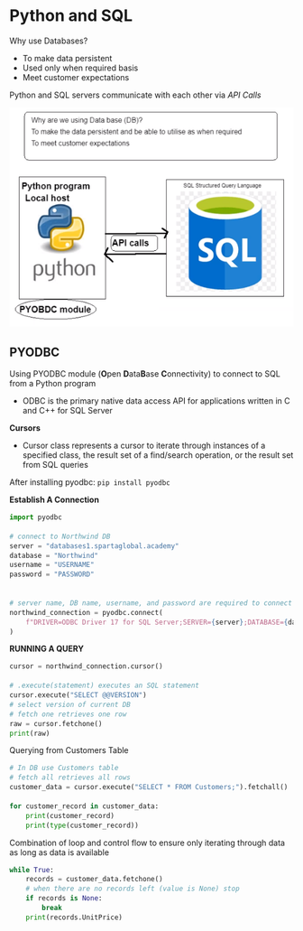 # Python and SQL

Why use Databases?
- To make data persistent
- Used only when required basis
- Meet customer expectations

Python and SQL servers communicate with each other via _API Calls_

![](images/diagram.png)

## PYODBC
Using PYODBC module (**O**pen **D**ata**B**ase **C**onnectivity) to connect to SQL from a Python program

- ODBC is the primary native data access API for applications written in C and C++ for SQL Server

**Cursors**
- Cursor class represents a cursor to iterate through instances of a specified class, the result set of a find/search operation, or the result set from SQL queries

After installing pyodbc: ``pip install pyodbc``


**Establish A Connection**
```python
import pyodbc

# connect to Northwind DB
server = "databases1.spartaglobal.academy"
database = "Northwind"
username = "USERNAME"
password = "PASSWORD"


# server name, DB name, username, and password are required to connect with pyodbc
northwind_connection = pyodbc.connect(
    f"DRIVER=ODBC Driver 17 for SQL Server;SERVER={server};DATABASE={database};UID={username};PWD={password}"
)
```

**RUNNING A QUERY**
```python
cursor = northwind_connection.cursor()

# .execute(statement) executes an SQL statement
cursor.execute("SELECT @@VERSION")
# select version of current DB
# fetch one retrieves one row
raw = cursor.fetchone()
print(raw)
```
Querying from Customers Table
```python
# In DB use Customers table
# fetch all retrieves all rows
customer_data = cursor.execute("SELECT * FROM Customers;").fetchall()

for customer_record in customer_data:
    print(customer_record)
    print(type(customer_record))
```

Combination of loop and control flow to ensure only iterating through data as long as data is available
```python
while True:
    records = customer_data.fetchone()
    # when there are no records left (value is None) stop
    if records is None:
        break
    print(records.UnitPrice)
```